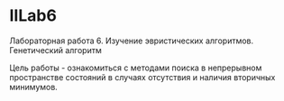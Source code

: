 # IILab6
Лабораторная работа 6. Изучение эвристических алгоритмов. Генетический алгоритм


Цель работы - ознакомиться с методами поиска в непрерывном пространстве 
состояний в случаях отсутствия и наличия вторичных минимумов.
